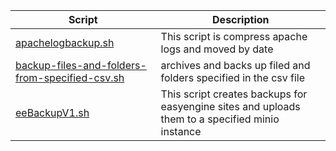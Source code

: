 | Script | Description |
|--|--|
| [apachelogbackup.sh](https://github.com/monobilisim/mono.sh/blob/main/backup/apachelogbackup.sh) | This script is compress apache logs and moved by date |
| [backup-files-and-folders-from-specified-csv.sh](https://github.com/monobilisim/mono.sh/blob/main/backup/backup-files-and-folders-from-specified-csv.sh) | archives and backs up filed and folders specified in the csv file |
| [eeBackupV1.sh](https://github.com/monobilisim/mono.sh/blob/main/backup/eeBackupV1.sh) | This script creates backups for easyengine sites and uploads them to a specified minio instance |
